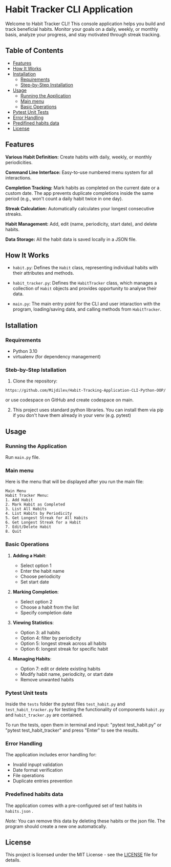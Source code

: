 # Habit Tracker CLI Application

Welcome to Habit Tracker CLI! This console application helps you build and track beneficial habits. Monitor your goals on a daily, weekly, or monthly basis, analyze your progress, and stay motivated through streak tracking.


## Table of Contents

* [Features](#features)
* [How It Works](#how-it-works)
* [Installation](#installation)
  * [Requirements](#requirements)
  * [Step-by-Step Installation](#steb-by-step-istallation)
* [Usage](#usage)
  * [Running the Application](#running-the-application)
  * [Main menu](#main-menu)
  * [Basic Operations](#basic-operations)
* [Pytest Unit Tests](#pytest-unit-tests)
* [Error Handling](#error-handling)
* [Predifined habits data](#predefined-habits-data)
* [License](#license)

## Features
**Various Habit Definition:** Create habits with daily, weekly, or monthly periodicities.

**Command Line Interface:** Easy-to-use numbered menu system for all interactions.

**Completion Tracking:** Mark habits as completed on the current date or a custom date. The app prevents duplicate completions inside the same period (e.g., won't count a daily habit twice in one day).

**Streak Calculation:** Automatically calculates your longest consecutive streaks.

**Habit Management:** Add, edit (name, periodicity, start date), and delete habits.

**Data Storage:** All the habit data is saved locally in a JSON file.


## How It Works
* `habit.py`: Defines the `Habit` class, representing individual habits with their attributes and methods.
    
* `habit_tracker.py`: Defines the `HabitTracker` class, which manages a collection of `Habit` objects and provides opportunity to analyse their data.
   
* `main.py`: The main entry point for the CLI and user intaraction with the program, loading/saving data, and calling methods from `HabitTracker`.


## Istallation

### Requirements

* Python 3.10
* virtualenv (for dependency management)

### Steb-by-Step Istallation

1. Clone the repository:

```
https://github.com/Mijdilev/Habit-Tracking-Application-CLI-Python-OOP/
```
or use codespace on GitHub and create codespace on main.

2. This project uses standard python libraries. You can install them via pip if you don't have them already in your venv (e.g. pytest)

## Usage

### Running the Application

Run `main.py` file.

### Main menu

Here is the menu that will be displayed after you run the main file:

```
Main Menu
Habit Tracker Menu:
1. Add Habit
2. Mark Habit as Completed
3. List All Habits
4. List Habits by Periodicity
5. Get Longest Streak for All Habits
6. Get Longest Streak for a Habit
7. Edit/Delete Habit
8. Quit
```
### Basic Operations

1. **Adding a Habit**:
    - Select option 1
    - Enter the habit name
    - Choose periodicity
    - Set start date

2. **Marking Completion**:
    - Select option 2 
    - Choose a habit from the list
    - Specify completion date

3. **Viewing Statistics**:
    - Option 3: all habits
    - Option 4: filter by periodicity
    - Option 5: longest streak across all habits
    - Option 6: longest streak for specific habit
4. **Managing Habits**:
    - Option 7: edit or delete existing habits
    - Modify habit name, periodicity, or start date
    - Remove unwanted habits


### Pytest Unit tests
Inside the `tests` folder the pytest files `test_habit.py` and `test_habit_tracker.py` for testing the functionality of components `habit.py` and `habit_tracker.py` are contained.

To run the tests, open them in terminal and input: "pytest test_habit.py" or "pytest test_habit_tracker" and press "Enter" to see the results.

### Error Handling
The application includes error handling for:
* Invalid inpupt validation
* Date format verification
* File operations
* Duplicate entries prevention

### Predefined habits data
The application comes with a pre-configured set of test habits in `habits.json` . 

*Note:* You can remove this data by deleting these habits or the json file. The program should create a new one automatically.

## License
This project is licensed under the MIT License - see the [LICENSE](https://github.com/Mijdilev/Habit-Tracking-Application-CLI-Python-OOP/blob/main/LICENSE) file for details.